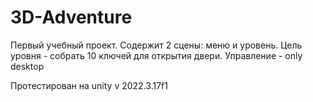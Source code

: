 # 3D-Adventure

Первый учебный проект.
Содержит 2 сцены: меню и уровень. Цель уровня - собрать 10 ключей для открытия двери.
Управление - only desktop

Протестирован на unity v 2022.3.17f1

